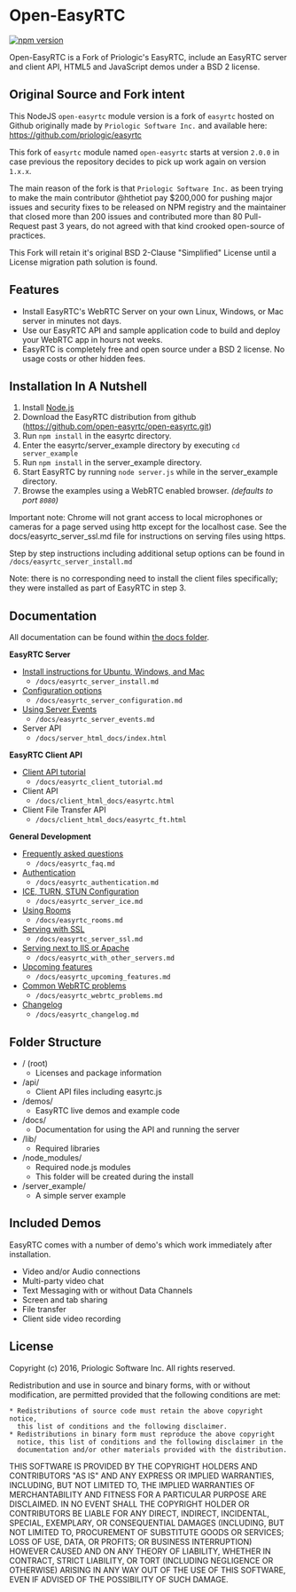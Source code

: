 Open-EasyRTC
=======

[![npm version](https://img.shields.io/npm/v/open-easyrtc.svg?style=flat)](https://www.npmjs.com/package/open-easyrtc)

Open-EasyRTC is a Fork of Priologic's EasyRTC, include an EasyRTC server and client API, HTML5 and JavaScript demos under a BSD 2 license.

Original Source and Fork intent
--------------------

This NodeJS `open-easyrtc` module version is a fork of `easyrtc` hosted on Github originally made by `Priologic Software Inc.` and available here: https://github.com/priologic/easyrtc

This fork of `easyrtc` module named `open-easyrtc` starts at version `2.0.0` in case previous the repository decides to pick up work again on version `1.x.x`.

The main reason of the fork is that `Priologic Software Inc.` as been trying to make the main contributor @hthetiot pay $200,000 for pushing major issues and security fixes to be released on NPM registry and the maintainer that closed more than 200 issues and contributed more than 80 Pull-Request past 3 years, do not agreed with that kind crooked open-source of practices.

This Fork will retain it's original BSD 2-Clause "Simplified" License until a License migration path solution is found.

Features
--------
 * Install EasyRTC's WebRTC Server on your own Linux, Windows, or Mac server in minutes not days.
 * Use our EasyRTC API and sample application code to build and deploy your WebRTC app in hours not weeks.
 * EasyRTC is completely free and open source under a BSD 2 license. No usage costs or other hidden fees.

Installation In A Nutshell
--------------------------
 1. Install [Node.js](http://nodejs.org)
 2. Download the EasyRTC distribution from github (https://github.com/open-easyrtc/open-easyrtc.git)
 3. Run `npm install` in the easyrtc directory.
 4. Enter the easyrtc/server_example directory by executing `cd server_example`
 5. Run `npm install` in the server_example directory.
 4. Start EasyRTC by running `node server.js` while in the server_example directory.
 5. Browse the examples using a WebRTC enabled browser. *(defaults to port `8080`)*

Important note: Chrome will not grant access to local microphones or cameras for a page served using http except for the localhost case. See the docs/easyrtc_server_ssl.md file for instructions on serving files using https.

Step by step instructions including additional setup options can be found in `/docs/easyrtc_server_install.md`

Note: there is no corresponding need to install the client files specifically; they were installed as part of EasyRTC in step 3.

Documentation
-------------
All documentation can be found within [the docs folder](./docs/).

**EasyRTC Server**

 * [Install instructions for Ubuntu, Windows, and Mac](./docs/easyrtc_server_install.md)
     * `/docs/easyrtc_server_install.md`
 * [Configuration options](./docs/easyrtc_server_configuration.md)
     * `/docs/easyrtc_server_configuration.md`
 * [Using Server Events](./docs/easyrtc_server_events.md)
     * `/docs/easyrtc_server_events.md`  
 * Server API
     * `/docs/server_html_docs/index.html`  

**EasyRTC Client API**
 * [Client API tutorial](./docs/easyrtc_client_tutorial.md)
     * `/docs/easyrtc_client_tutorial.md`
 * Client API
     * `/docs/client_html_docs/easyrtc.html`
 * Client File Transfer API
     * `/docs/client_html_docs/easyrtc_ft.html`

**General Development**
 * [Frequently asked questions](./docs/easyrtc_faq.md)
     * `/docs/easyrtc_faq.md`
 * [Authentication](./docs/easyrtc_authentication.md/)
     * `/docs/easyrtc_authentication.md`  
 * [ICE, TURN, STUN Configuration](./docs/easyrtc_server_ice.md)
     * `/docs/easyrtc_server_ice.md`  
 * [Using Rooms](./docs/easyrtc_rooms.md)
     * `/docs/easyrtc_rooms.md`  
 * [Serving with SSL](./docs/easyrtc_server_ssl.md)
     * `/docs/easyrtc_server_ssl.md`  
 * [Serving next to IIS or Apache](./docs/easyrtc_with_other_servers.md)
     * `/docs/easyrtc_with_other_servers.md`  
 * [Upcoming features](./docs/easyrtc_upcoming_features.md)
     * `/docs/easyrtc_upcoming_features.md`
 * [Common WebRTC problems](./docs/easyrtc_webrtc_problems.md)
     * `/docs/easyrtc_webrtc_problems.md`
 * [Changelog](./docs/easyrtc_changelog.md)
     * `/docs/easyrtc_changelog.md`


Folder Structure
----------------

 * / (root)
   * Licenses and package information
 * /api/
   * Client API files including easyrtc.js  
 * /demos/
   * EasyRTC live demos and example code
 * /docs/
   * Documentation for using the API and running the server
 * /lib/
   * Required libraries
 * /node_modules/
   * Required node.js modules
   * This folder will be created during the install
 * /server_example/
   * A simple server example  


Included Demos
--------------

EasyRTC comes with a number of demo's which work immediately after installation.

 * Video and/or Audio connections
 * Multi-party video chat
 * Text Messaging with or without Data Channels
 * Screen and tab sharing
 * File transfer
 * Client side video recording

License
-------

Copyright (c) 2016, Priologic Software Inc.
All rights reserved.

Redistribution and use in source and binary forms, with or without
modification, are permitted provided that the following conditions are met:

    * Redistributions of source code must retain the above copyright notice,
      this list of conditions and the following disclaimer.
    * Redistributions in binary form must reproduce the above copyright
      notice, this list of conditions and the following disclaimer in the
      documentation and/or other materials provided with the distribution.

THIS SOFTWARE IS PROVIDED BY THE COPYRIGHT HOLDERS AND CONTRIBUTORS "AS IS"
AND ANY EXPRESS OR IMPLIED WARRANTIES, INCLUDING, BUT NOT LIMITED TO, THE
IMPLIED WARRANTIES OF MERCHANTABILITY AND FITNESS FOR A PARTICULAR PURPOSE
ARE DISCLAIMED. IN NO EVENT SHALL THE COPYRIGHT HOLDER OR CONTRIBUTORS BE
LIABLE FOR ANY DIRECT, INDIRECT, INCIDENTAL, SPECIAL, EXEMPLARY, OR
CONSEQUENTIAL DAMAGES (INCLUDING, BUT NOT LIMITED TO, PROCUREMENT OF
SUBSTITUTE GOODS OR SERVICES; LOSS OF USE, DATA, OR PROFITS; OR BUSINESS
INTERRUPTION) HOWEVER CAUSED AND ON ANY THEORY OF LIABILITY, WHETHER IN
CONTRACT, STRICT LIABILITY, OR TORT (INCLUDING NEGLIGENCE OR OTHERWISE)
ARISING IN ANY WAY OUT OF THE USE OF THIS SOFTWARE, EVEN IF ADVISED OF THE
POSSIBILITY OF SUCH DAMAGE.

